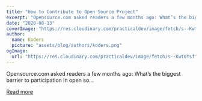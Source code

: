 ```yaml
---
title: "How to Contribute to Open Source Project"
excerpt: "Opensource.com asked readers a few months ago: What’s the biggest barrier to participation in open so..."
date: "2020-08-13"
coverImage: "https://res.cloudinary.com/practicaldev/image/fetch/s--Kwt0Ysff--/c_imagga_scale,f_auto,fl_progressive,h_420,q_auto,w_1000/https://dev-to-uploads.s3.amazonaws.com/i/dg3ap20qn6h3h7maask7.png"
author:
  name: Koders
  picture: "assets/blog/authors/koders.png"
ogImage:
  url: "https://res.cloudinary.com/practicaldev/image/fetch/s--Kwt0Ysff--/c_imagga_scale,f_auto,fl_progressive,h_420,q_auto,w_1000/https://dev-to-uploads.s3.amazonaws.com/i/dg3ap20qn6h3h7maask7.png"
---
```


Opensource.com asked readers a few months ago: What’s the biggest barrier to participation in open so...

[Read more](https://dev.to/c99srs/how-to-contribute-to-open-source-project-3ojo)
